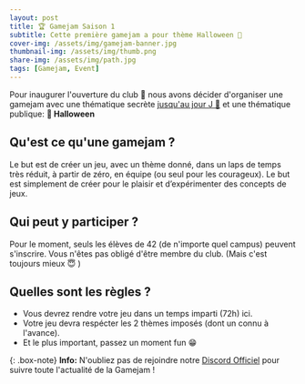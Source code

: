 ```yaml
---
layout: post
title: 🏆 Gamejam Saison 1
subtitle: Cette première gamejam a pour thème Halloween 🎃
cover-img: /assets/img/gamejam-banner.jpg
thumbnail-img: /assets/img/thumb.png
share-img: /assets/img/path.jpg
tags: [Gamejam, Event]
---
```


Pour inaugurer l'ouverture du club 🎉 nous avons décider d'organiser une gamejam avec une thématique secrète 
[jusqu'au jour J 📆](https://itch.io/jam/42gamedev-s1) et une thématique publique: **👻 Halloween**

## Qu'est ce qu'une gamejam ?
Le but est de créer un jeu, avec un thème donné, dans un laps de temps très réduit, à partir de zéro, en équipe (ou seul pour les courageux). Le but est simplement de créer pour le plaisir et d’expérimenter des concepts de jeux.

## Qui peut y participer ?
Pour le moment, seuls les élèves de 42 (de n'importe quel campus) peuvent s'inscrire.
Vous n'êtes pas obligé d'être membre du club. (Mais c'est toujours mieux 😇 )

## Quelles sont les règles ?
- Vous devrez rendre votre jeu dans un temps imparti (72h) ici.
- Votre jeu devra respécter les 2 thèmes imposés (dont un connu à l'avance).
- Et le plus important, passez un moment fun 😁

{: .box-note}
**Info:** N'oubliez pas de rejoindre notre [Discord Officiel](https://discord.gg/w9KPeC5uYa) pour suivre toute l'actualité de la Gamejam !